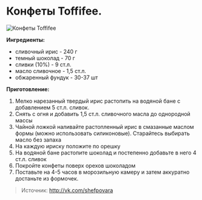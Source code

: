 # Конфеты Toffifee.
![Конфеты Toffifee](/images/Kulinar/Desert/konfety-Toffifee.jpg 'Конфеты Toffifee')

**Ингредиенты:**

- сливочный ирис - 240 г
- темный шоколад - 70 г
- сливки (10%) - 9 ст.л.
- масло сливочное - 1,5 ст.л.
- обжаренный фундук - 30-37 шт

**Приготовление:**

1. Мелко нарезанный твердый ирис растопить на водяной бане с добавлением 5 ст.л. сливок.
2. Снять с огня и добавить 1,5 ст.л. сливочного масла до однородной массы
3. Чайной ложкой наливайте растопленный ирис в смазанные маслом формы (можно использовать силиконовые). Старайтесь выбирать масло без запаха
4. На каждую ириску положите по орешку
5. На водяной бане растопите шоколад и постепенно добавьте в него 4 ст.л. сливок
6. Покройте конфеты поверх орехов шоколадом
7. Поставьте на 4-5 часов в морозильную камеру и затем аккуратно достаньте из формочек.

> Источник: http://vk.com/shefpovara
